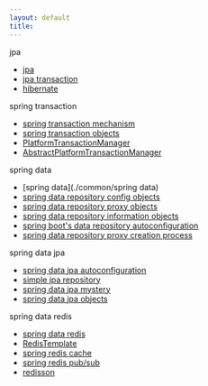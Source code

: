 ```yaml
---
layout: default
title:
---
```


jpa
- [jpa](./jpa/jpa)
- [jpa transaction](./jpa/jpa-transaction)
- [hibernate](./hibernate/hibernate)

spring transaction
- [spring transaction mechanism](../core/spring-transaction-mechanism)
- [spring transaction objects](../core/transaction-objects)
- [PlatformTransactionManager](../core/PlatformTransactionManager)
- [AbstractPlatformTransactionManager](../core/AbstractPlatformTransactionManager)

spring data
- [spring data](./common/spring data)
- [spring data repository config objects](./common/spring-data-repository-config-objects)
- [spring data repository proxy objects](./common/spring-data-proxy-objects)
- [spring data repository information objects](./common/spring-data-proxy-objects)
- [spring boot's data repository autoconfiguration](./common/spring-boot's-data-repository-auto-configuration)
- [spring data repository proxy creation process](./common/spring-data-repository-proxy-creation-process)

spring data jpa
- [spring data jpa autoconfiguration](./jpa/spring-data-jpa-autoconfiguration)
- [simple jpa repository](./jpa/simple-jpa-repository)
- [spring data jpa mystery](./jpa/spring-data-jpa-mystery)
- [spring data jpa objects](./jpa/spring-data-jpa-objects)

spring data redis
- [spring data redis](./redis/spring-data-redis)
- [RedisTemplate](./redis/spring-RedisTemplate)
- [spring redis cache](./redis/spring-redis-cache)
- [spring redis pub/sub](./redis/spring-redis-pubsub)
- [redisson](./redis/redisson)